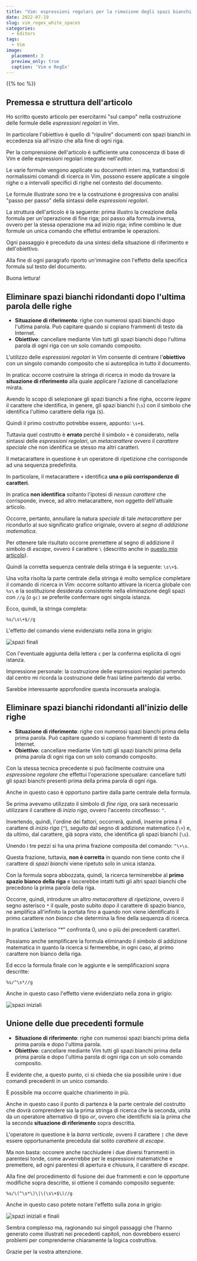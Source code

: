 ```yaml
---
title: "Vim: espressioni regolari per la rimozione degli spazi bianchi ridondanti"
date: 2022-07-19
slug: vim_regex_white_spaces
categories:
  - Editors
tags:
  - Vim
image:
  placement: 3
  preview_only: true 
  caption: 'Vim e RegEx'
---
```


{{% toc %}}

## Premessa e struttura dell'articolo

Ho scritto questo articolo per esercitarmi "sul campo" nella costruzione  delle formule delle *espressioni regolari* in Vim.

In particolare l'obiettivo è quello di "ripulire" documenti con  spazi bianchi in eccedenza sia all'inizio che alla fine di ogni riga.

Per la comprensione dell'articolo è sufficiente una conoscenza di base di Vim e delle espressioni regolari integrate nell'_editor_.

Le varie formule vengono  applicate su documenti interi ma, trattandosi di normalissimi comandi di ricerca in Vim, possono essere applicate a singole righe o a intervalli specifici di righe nel contesto del documento.

Le formule illustrate sono tre e la costruzione è progressiva con analisi "passo per passo" della sintassi delle _espressioni regolari_.

La struttura dell'articolo è la seguente: prima illustro la creazione della formula per un'operazione di fine riga; poi passo alla formula inversa, ovvero per la stessa operazione ma ad inizio riga; infine combino le due formule un unica comando che effettui entrambe le operazioni.

Ogni passaggio è preceduto da una sintesi della situazione di riferimento e dell'obiettivo.

Alla fine di ogni paragrafo riporto un'immagine con l'effetto della specifica formula sul testo del documento.

Buona lettura!

## Eliminare spazi bianchi ridondanti  dopo l'ultima parola delle righe

* **Situazione di riferimento**: righe con numerosi spazi bianchi dopo l'ultima parola. Può capitare quando si copiano frammenti di testo da Internet.
* **Obiettivo**: cancellare mediante Vim tutti gli spazi bianchi dopo l'ultima parola di ogni riga con un solo comando composito.

L'utilizzo delle *espressioni regolari* in Vim consente di centrare l'**obiettivo** con un singolo comando composito che si autoreplica in tutto il documento.

In pratica: occorre costruire la stringa di ricerca in modo da trovare la **situazione di riferimento** alla quale applicare l'azione di cancellazione mirata.

Avendo lo scopo di selezionare gli spazi bianchi a fine righa, occorre *legare* il carattere che identifica, in genere, gli spazi bianchi (`\s`) con il simbolo che identifica l'ultimo carattere della riga (`$`).

Quindi il primo costrutto potrebbe essere, appunto: `\s+$`.

Tuttavia quel costrutto è **errato** perché il simbolo `+` è considerato, nella sintassi delle *espressioni regolari*, un *metacarattere* ovvero il *carattere speciale* che non identifica se stesso ma altri caratteri.

Il metacarattere in questione è un operatore di ripetizione che corrisponde ad una sequenza predefinita.

In particolare, il metacarattere `+` identifica **una o più corrispondenze di caratteri**.

In pratica **non identifica** soltanto l'ipotesi di *nessun carattere* che corrisponde, invece, ad altro metacarattere, non oggetto dell'attuale articolo.

Occorre, pertanto, annullare la natura *speciale* di tale *metacarattere* per ricondurlo al suo significato grafico originale, ovvero al *segno di addizione matematica*.

Per ottenere tale risultato occorre premettere al segno di addizione il simbolo di *escape*, ovvero il carattere `\` (descritto anche in [questo mio articolo](https://francopasut.netlify.app/post/vim_special_search/#the-escape-character)).

Quindi la corretta sequenza centrale della stringa è la seguente: `\s\+$`.

Una volta risolta la parte centrale della stringa è molto semplice completare il comando di ricerca in Vim: occorre soltanto attivare la ricerca globale con `%s\` e la sostituzione desiderata consistente nella eliminazione degli spazi con `//g` (o `gc)` se preferite confermare ogni singola istanza.

Ecco, quindi, la stringa completa:

```
%s/\s\+$//g
```
L'effetto del comando viene evidenziato nella zona in grigio:

![spazi finali](spazi_finali.png)

Con l'eventuale aggiunta della lettera `c` per la conferma esplicita di ogni istanza.

Impressione personale: la costruzione delle espressioni regolari partendo dal centro mi ricorda la costruzione delle frasi latine partendo dal verbo.

Sarebbe interessante approfondire questa inconsueta analogia.

## Eliminare spazi bianchi ridondanti all'inizio delle righe

* **Situazione di riferimento**: righe con numerosi spazi bianchi prima della prima parola. Può capitare quando si copiano frammenti di testo da Internet.
* **Obiettivo**: cancellare mediante Vim tutti gli spazi bianchi prima della prima parola di ogni riga con un solo comando composito.

Con la stessa tecnica precedente si può facilmente costruire una *espressione regolare* che effettui l'operazione specualare: cancellare tutti gli spazi bianchi presenti prima della prima parola di ogni riga.

Anche in questo caso è opportuno partire dalla parte centrale della formula.

Se prima avevamo utilizzato il simbolo di *fine riga*, ora sarà necessario utilizzare il carattere di *inizio riga*, ovvero l'accento circoflesso: `^`.

Invertendo, quindi, l'ordine dei fattori, occorrerà, quindi, inserire prima il carattere di *inizio riga* (`^`), seguito dal segno di addizione matematico (`\+`) e, da ultimo, dal carattere, già sopra visto, che identifica gli spazi bianchi (`\s`).

Unendo i tre pezzi si ha una prima frazione composita del comando: `^\+\s`.

Questa frazione, tuttavia, **non è corretta** in quando non tiene conto che il carattere di *spazi bianchi* viene ripetuto solo in unica istanza.

Con la formula sopra abbozzata, quindi, la ricerca terminerebbe al **primo spazio bianco della riga** e lascerebbe intatti tutti gli altri spazi bianchi che precedono la prima parola della riga.

Occorre, quindi, introdurre un altro *metacarattere di ripetizione*, ovvero il segno asterisco `*` il quale, posto subito dopo il carattere di spazio bianco, ne amplifica all'infinito la portata fino a quando non viene identificato il primo carattere *non bianco* che determina la fine della sequenza di ricerca.

In pratica L’asterisco “*\**" confronta 0, uno o più dei precedenti caratteri.

Possiamo anche semplificare la formula eliminando il simbolo di addizione matematica in quanto la ricerca si fermerebbe, in ogni caso, al primo carattere non bianco della riga.

Ed ecco la formula finale con le aggiunte e le semplificazioni sopra descritte:

```
%s/^\s*//g
```
Anche in questo caso l'effetto viene evidenziato nella zona in grigio:

![spazi iniziali](spazi_iniziali.png)

## Unione delle due precedenti formule

* **Situazione di riferimento**: righe con numerosi spazi bianchi prima della prima parola e dopo l'ultima parola.
* **Obiettivo**: cancellare mediante Vim tutti gli spazi bianchi prima della prima parola e dopo l'ultima parola di ogni riga con un solo comando composito.

È evidente che, a questo punto, ci si chieda che sia possibile unire i due comandi precedenti in un unico comando.

È possibile ma occorre qualche chiarimento in più.

Anche in questo caso il punto di partenza è la parte centrale del costrutto che dovrà comprendere sia la prima stringa di ricerca che la seconda, unita da un operatore alternativo di tipo *or*, ovvero che identifichi sia la prima che la seconda **situazione di riferimento** sopra descritta.

L'operatore in questione è la *barra verticale*, ovvero il carattere `|` che deve essere opportunamente preceduta dal solito *carattere di escape*.

Ma non basta: occorere anche racchiudere i due diversi frammenti in parentesi tonde, come avverrebbe per le espressioni matematiche e premettere, ad ogni parentesi di apertura e chiusura, il carattere di *escape*.

Alla fine del procedimento di fusione dei due frammenti e con le opportune modifiche sopra descritte, si ottiene il comando composito seguente:

```
%s/\(^\s*\)\|\(\s\+$\)//g
```

Anche in questo caso potete notare l'effetto sulla zona in grigio:

![spazi iniziali e finali](spazi_iniziali_finali.png)

Sembra complesso ma, ragionando sui singoli passaggi che l'hanno generato come illustrati nei precedenti capitoli, non dovrebbero esserci problemi per comprenderne chiaramente la logica costruttiva.

Grazie per la vostra attenzione.
